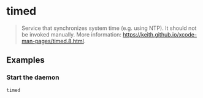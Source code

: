 # timed

> Service that synchronizes system time (e.g. using NTP). It should not be invoked manually. More information: <https://keith.github.io/xcode-man-pages/timed.8.html>.

## Examples

### Start the daemon

```bash
timed
```

